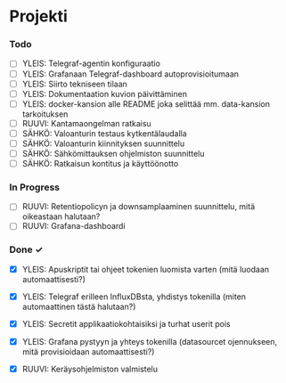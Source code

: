 # Projekti

### Todo
- [ ] YLEIS: Telegraf-agentin konfiguraatio
- [ ] YLEIS: Grafanaan Telegraf-dashboard autoprovisioitumaan
- [ ] YLEIS: Siirto tekniseen tilaan  
- [ ] YLEIS: Dokumentaation kuvion päivittäminen  
- [ ] YLEIS: docker-kansion alle README joka selittää mm. data-kansion tarkoituksen  
- [ ] RUUVI: Kantamaongelman ratkaisu  
- [ ] SÄHKÖ: Valoanturin testaus kytkentälaudalla
- [ ] SÄHKÖ: Valoanturin kiinnityksen suunnittelu  
- [ ] SÄHKÖ: Sähkömittauksen ohjelmiston suunnittelu  
- [ ] SÄHKÖ: Ratkaisun kontitus ja käyttöönotto  

### In Progress

- [ ] RUUVI: Retentiopolicyn ja downsamplaaminen suunnittelu, mitä oikeastaan halutaan?
- [ ] RUUVI: Grafana-dashboardi

### Done ✓

- [X] YLEIS: Apuskriptit tai ohjeet tokenien luomista varten (mitä luodaan automaattisesti?)  
- [X] YLEIS: Telegraf erilleen InfluxDBsta, yhdistys tokenilla (miten automaattinen tästä halutaan?)  
- [X] YLEIS: Secretit applikaatiokohtaisiksi ja turhat userit pois
- [X] YLEIS: Grafana pystyyn ja yhteys tokenilla (datasourcet ojennukseen, mitä provisioidaan automaattisesti?)  
- [X] RUUVI: Keräysohjelmiston valmistelu

